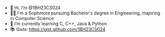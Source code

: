 - 👋 Hi, I’m @1BH23CS024
- 🧑‍🎓 I'm a Sophmore pursuing Bachelor's degree in Engineering, majoring in Computer Science
- 🌱 I’m currently learning C, C++, Java & Python
- 📚 Gists: https://gist.github.com/1BH23CS024

<!---
1BH23CS024/1BH23CS024 is a ✨ special ✨ repository because its `README.md` (this file) appears on your GitHub profile.
You can click the Preview link to take a look at your changes.
--->
